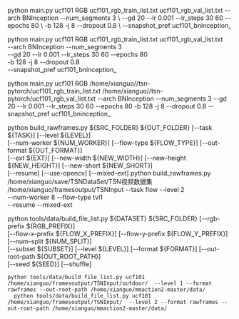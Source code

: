 python main.py ucf101 RGB ucf101_rgb_train_list.txt ucf101_rgb_val_list.txt     --arch BNInception --num_segments 3 \   --gd 20 --lr 0.001 --lr_steps 30 60 --epochs 80 \    -b 128 -j 8 --dropout 0.8 \    --snapshot_pref ucf101_bninception_ 

python main.py ucf101 RGB ucf101_rgb_train_list.txt ucf101_rgb_val_list.txt \
   --arch BNInception --num_segments 3 \
   --gd 20 --lr 0.001 --lr_steps 30 60 --epochs 80 \
   -b 128 -j 8 --dropout 0.8 \
   --snapshot_pref ucf101_bninception_ 
   
   python main.py ucf101 RGB /home/xianguo//tsn-pytorch/ucf101_rgb_train_list.txt  /home/xianguo//tsn-pytorch/ucf101_rgb_val_list.txt    --arch BNInception --num_segments 3    --gd 20 --lr 0.001 --lr_steps 30 60 --epochs 80    -b 128 -j 8 --dropout 0.8    --snapshot_pref ucf101_bninception_ 

python build_rawframes.py ${SRC_FOLDER} ${OUT_FOLDER} [--task ${TASK}] [--level ${LEVEL}] \
    [--num-worker ${NUM_WORKER}] [--flow-type ${FLOW_TYPE}] [--out-format ${OUT_FORMAT}] \
    [--ext ${EXT}] [--new-width ${NEW_WIDTH}] [--new-height ${NEW_HEIGHT}] [--new-short ${NEW_SHORT}] \
    [--resume] [--use-opencv] [--mixed-ext]
python build_rawframes.py /home/xianguo/save/TSNDataSet/TSN视频数据集 /home/xianguo/framesoutput/TSNInput --task flow --level 2 \
    --num-worker 8 --flow-type tvl1 \
    --resume --mixed-ext

python tools/data/build_file_list.py ${DATASET} ${SRC_FOLDER} [--rgb-prefix ${RGB_PREFIX}] \
    [--flow-x-prefix ${FLOW_X_PREFIX}] [--flow-y-prefix ${FLOW_Y_PREFIX}] [--num-split ${NUM_SPLIT}] \
    [--subset ${SUBSET}] [--level ${LEVEL}] [--format ${FORMAT}] [--out-root-path ${OUT_ROOT_PATH}] \
    [--seed ${SEED}] [--shuffle]
    
    python tools/data/build_file_list.py ucf101 /home/xianguo/framesoutput/TSNInput/outdoor/  --level 1 --format rawframes --out-root-path /home/xianguo/mmaction2-master/data/ 
      python tools/data/build_file_list.py ucf101 /home/xianguo/framesoutput/TSNInput/  --level 2 --format rawframes --out-root-path /home/xianguo/mmaction2-master/data/ 

